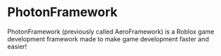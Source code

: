 # PhotonFramework
PhotonFramework (previously called AeroFramework) is a Roblox game development framework made to make game development faster and easier!
